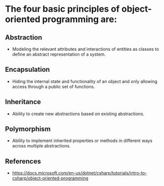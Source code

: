 # The four basic principles of object-oriented programming are:

## Abstraction
- Modeling the relevant attributes and interactions of entities as classes to define an abstract representation of a system.
## Encapsulation
- Hiding the internal state and functionality of an object and only allowing access through a public set of functions.
## Inheritance
- Ability to create new abstractions based on existing abstractions.
## Polymorphism
- Ability to implement inherited properties or methods in different ways across multiple abstractions.

## References
- https://docs.microsoft.com/en-us/dotnet/csharp/tutorials/intro-to-csharp/object-oriented-programming
